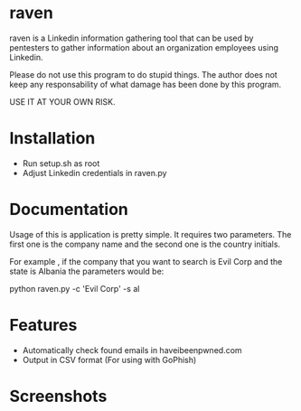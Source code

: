 # raven
raven is a Linkedin information gathering tool that  can be used by pentesters to gather information about an organization employees using Linkedin.

Please do not use this program to do stupid things. The author does not keep any responsability of what damage has been done by this program.

USE IT AT YOUR OWN RISK.

# Installation

* Run setup.sh as root
* Adjust Linkedin credentials in raven.py

# Documentation

Usage of this is application is pretty simple.
It requires two parameters. The first one is the company name and the second one is the country initials.

For example , if the company that you want to search is Evil Corp and the state is Albania the parameters would be:

python raven.py -c 'Evil Corp' -s al

# Features

* Automatically check found emails in haveibeenpwned.com
* Output in CSV format (For using with GoPhish)

# Screenshots
